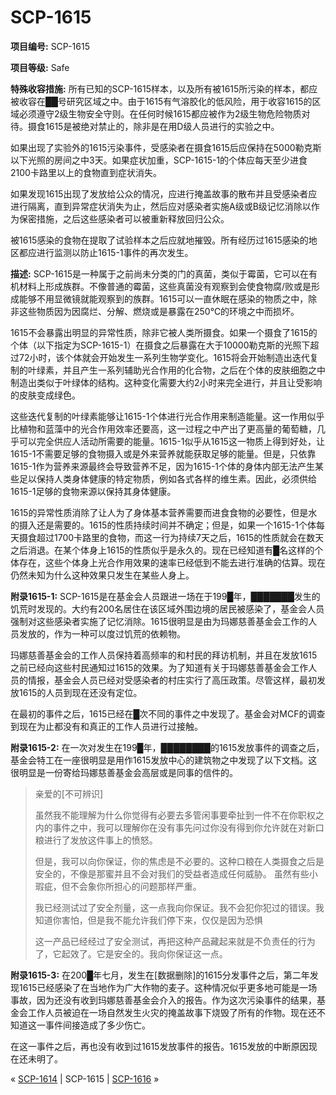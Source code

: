 # SCP-1615
                        


**项目编号:**  SCP-1615

**项目等级:**  Safe

**特殊收容措施:**  所有已知的SCP-1615样本，以及所有被1615所污染的样本，都应被收容在██号研究区域之中。由于1615有气溶胶化的低风险，用于收容1615的区域必须遵守2级生物安全守则。在任何时候1615都应被作为2级生物危险物质对待。摄食1615是被绝对禁止的，除非是在用D级人员进行的实验之中。

如果出现了实验外的1615污染事件，受感染者在摄食1615后应保持在5000勒克斯以下光照的房间之中3天。如果症状加重，SCP-1615-1的个体应每天至少进食2100卡路里以上的食物直到症状消失。

如果发现1615出现了发放给公众的情况，应进行掩盖故事的散布并且受感染者应进行隔离，直到异常症状消失为止，然后应对感染者实施A级或B级记忆消除以作为保密措施，之后这些感染者可以被重新释放回归公众。

被1615感染的食物在提取了试验样本之后应就地摧毁。所有经历过1615感染的地区都应进行监测以防止1615-1事件的再次发生。

**描述:**  SCP-1615是一种属于之前尚未分类的门的真菌，类似于霉菌，它可以在有机材料上形成族群。不像普通的霉菌，这些真菌没有观察到会使食物腐/败或是形成能够不用显微镜就能观察到的族群。1615可以一直休眠在感染的物质之中，除非这些物质因为因腐烂、分解、燃烧或是暴露在250℃的环境之中而损坏。

1615不会暴露出明显的异常性质，除非它被人类所摄食。如果一个摄食了1615的个体（以下指定为SCP-1615-1）在摄食之后暴露在大于10000勒克斯的光照下超过72小时，该个体就会开始发生一系列生物学变化。1615将会开始制造出迭代复制的叶绿素，并且产生一系列辅助光合作用的化合物，之后在个体的皮肤细胞之中制造出类似于叶绿体的结构。这种变化需要大约2小时来完全进行，并且让受影响的皮肤变成绿色。

这些迭代复制的叶绿素能够让1615-1个体进行光合作用来制造能量。这一作用似乎比植物和蓝藻中的光合作用效率还要高，这一过程之中产出了更高量的葡萄糖，几乎可以完全供应人活动所需要的能量。1615-1似乎从1615这一物质上得到好处，让1615-1不需要足够的食物摄入或是外来营养就能获取足够的能量。但是，只依靠1615-1作为营养来源最终会导致营养不足，因为1615-1个体的身体内部无法产生某些足以保持人类身体健康的特定物质，例如各式各样的维生素。因此，必须供给1615-1足够的食物来源以保持其身体健康。

1615的异常性质消除了让人为了身体基本营养需要而进食食物的必要性，但是水的摄入还是需要的。1615的性质持续时间并不确定；但是，如果一个1615-1个体每天摄食超过1700卡路里的食物，而这一行为持续7天之后，1615的性质就会在数天之后消退。在某个体身上1615的性质似乎是永久的。现在已经知道有█名这样的个体存在，这些个体身上光合作用效果的速率已经低到不能去进行准确的估算。现在仍然未知为什么这种效果只发生在某些人身上。

**附录1615-1:**  SCP-1615是在基金会人员跟进一场在于199█年，███████发生的饥荒时发现的。大约有200名居住在该区域外围边境的居民被感染了，基金会人员强制对这些感染者实施了记忆消除。1615很明显是由为玛娜慈善基金会工作的人员发放的，作为一种可以度过饥荒的依赖物。

玛娜慈善基金会的工作人员保持着高频率的和村民的拜访机制，并且在发放1615之前已经向这些村民通知过1615的效果。为了知道有关于玛娜慈善基金会工作人员的情报，基金会人员已经对受感染者的村庄实行了高压政策。尽管这样，最初发放1615的人员到现在还没有定位。

在最初的事件之后，1615已经在█次不同的事件之中发现了。基金会对MCF的调查到现在为止都没有和真正的工作人员进行过接触。

**附录1615-2:**  在一次对发生在199█年，████████的1615发放事件的调查之后，基金会特工在一座很明显是用作1615发放中心的建筑物之中发现了以下文档。这很明显是一份寄给玛娜慈善基金会高层或是同事的信件的。


> 亲爱的[不可辨识]
> 
> 虽然我不能理解为什么你觉得有必要去多管闲事要牵扯到一件不在你职权之内的事件之中，我可以理解你在没有事先问过你没有得到你允许就在对新口粮进行了发放这件事上的愤怒。
> 
> 但是，我可以向你保证，你的焦虑是不必要的。这种口粮在人类摄食之后是安全的，不像是那蜜并且不会对我们的受益者造成任何威胁。
虽然有些小瑕疵，但不会象你所担心的问题那样严重。
> 
> 我已经测试过了安全剂量，这一点我向你保证。我不会犯你犯过的错误。我知道你害怕，但是我不能允许我们停下来，仅仅是因为恐惧
> 
> 这一产品已经经过了安全测试，再把这种产品藏起来就是不负责任的行为了，它起效了。它是安全的。我向你保证这一点。
> 

**附录1615-3:**  在200█年七月，发生在[数据删除]的1615分发事件之后，第二年发现1615已经感染了在当地作为广大作物的麦子。这种情况似乎更多地可能是一场事故，因为还没有收到玛娜慈善基金会介入的报告。作为这次污染事件的结果，基金会工作人员被迫在一场自然发生火灾的掩盖故事下烧毁了所有的作物。现在还不知道这一事件间接造成了多少伤亡。

在这一事件之后，再也没有收到过1615发放事件的报告。1615发放的中断原因现在还未明了。



« <a shape='rect' class='newpage' href='/scp-1614'>SCP-1614</a> | SCP-1615 | [SCP-1616](/scp-1616) »





                    